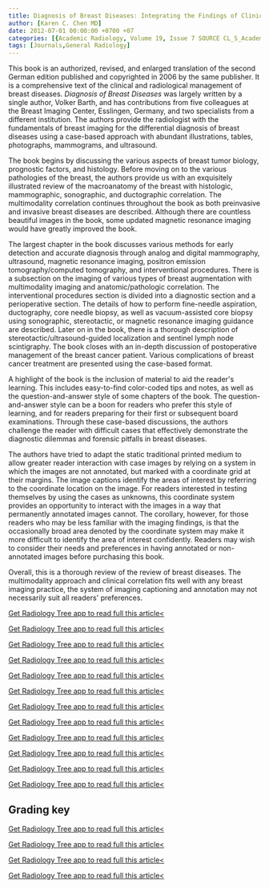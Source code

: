 ```yaml
---
title: Diagnosis of Breast Diseases: Integrating the Findings of Clinical Presentation, Mammography, and Ultrasound
author: [Karen C. Chen MD]
date: 2012-07-01 00:00:00 +0700 +07
categories: [{Academic Radiology, Volume 19, Issue 7 SOURCE CL_S_AcademicRadiologyVolume19Issue7 1}]
tags: [Journals,General Radiology]
---
```

This book is an authorized, revised, and enlarged translation of the second German edition published and copyrighted in 2006 by the same publisher. It is a comprehensive text of the clinical and radiological management of breast diseases. _Diagnosis of Breast Diseases_ was largely written by a single author, Volker Barth, and has contributions from five colleagues at the Breast Imaging Center, Esslingen, Germany, and two specialists from a different institution. The authors provide the radiologist with the fundamentals of breast imaging for the differential diagnosis of breast diseases using a case-based approach with abundant illustrations, tables, photographs, mammograms, and ultrasound.

The book begins by discussing the various aspects of breast tumor biology, prognostic factors, and histology. Before moving on to the various pathologies of the breast, the authors provide us with an exquisitely illustrated review of the macroanatomy of the breast with histologic, mammographic, sonographic, and ductographic correlation. The multimodality correlation continues throughout the book as both preinvasive and invasive breast diseases are described. Although there are countless beautiful images in the book, some updated magnetic resonance imaging would have greatly improved the book.

The largest chapter in the book discusses various methods for early detection and accurate diagnosis through analog and digital mammography, ultrasound, magnetic resonance imaging, positron emission tomography/computed tomography, and interventional procedures. There is a subsection on the imaging of various types of breast augmentation with multimodality imaging and anatomic/pathologic correlation. The interventional procedures section is divided into a diagnostic section and a perioperative section. The details of how to perform fine-needle aspiration, ductography, core needle biopsy, as well as vacuum-assisted core biopsy using sonographic, stereotactic, or magnetic resonance imaging guidance are described. Later on in the book, there is a thorough description of stereotactic/ultrasound-guided localization and sentinel lymph node scintigraphy. The book closes with an in-depth discussion of postoperative management of the breast cancer patient. Various complications of breast cancer treatment are presented using the case-based format.

A highlight of the book is the inclusion of material to aid the reader's learning. This includes easy-to-find color-coded tips and notes, as well as the question-and-answer style of some chapters of the book. The question-and-answer style can be a boon for readers who prefer this style of learning, and for readers preparing for their first or subsequent board examinations. Through these case-based discussions, the authors challenge the reader with difficult cases that effectively demonstrate the diagnostic dilemmas and forensic pitfalls in breast diseases.

The authors have tried to adapt the static traditional printed medium to allow greater reader interaction with case images by relying on a system in which the images are not annotated, but marked with a coordinate grid at their margins. The image captions identify the areas of interest by referring to the coordinate location on the image. For readers interested in testing themselves by using the cases as unknowns, this coordinate system provides an opportunity to interact with the images in a way that permanently annotated images cannot. The corollary, however, for those readers who may be less familiar with the imaging findings, is that the occasionally broad area denoted by the coordinate system may make it more difficult to identify the area of interest confidently. Readers may wish to consider their needs and preferences in having annotated or non-annotated images before purchasing this book.

Overall, this is a thorough review of the review of breast diseases. The multimodality approach and clinical correlation fits well with any breast imaging practice, the system of imaging captioning and annotation may not necessarily suit all readers' preferences.

[Get Radiology Tree app to read full this article<](https://clinicalpub.com/app)

[Get Radiology Tree app to read full this article<](https://clinicalpub.com/app)

[Get Radiology Tree app to read full this article<](https://clinicalpub.com/app)

[Get Radiology Tree app to read full this article<](https://clinicalpub.com/app)

[Get Radiology Tree app to read full this article<](https://clinicalpub.com/app)

[Get Radiology Tree app to read full this article<](https://clinicalpub.com/app)

[Get Radiology Tree app to read full this article<](https://clinicalpub.com/app)

[Get Radiology Tree app to read full this article<](https://clinicalpub.com/app)

[Get Radiology Tree app to read full this article<](https://clinicalpub.com/app)

[Get Radiology Tree app to read full this article<](https://clinicalpub.com/app)

[Get Radiology Tree app to read full this article<](https://clinicalpub.com/app)

[Get Radiology Tree app to read full this article<](https://clinicalpub.com/app)

## Grading key

[Get Radiology Tree app to read full this article<](https://clinicalpub.com/app)

[Get Radiology Tree app to read full this article<](https://clinicalpub.com/app)

[Get Radiology Tree app to read full this article<](https://clinicalpub.com/app)

[Get Radiology Tree app to read full this article<](https://clinicalpub.com/app)